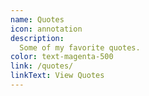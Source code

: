 ```yaml
---
name: Quotes
icon: annotation
description:
  Some of my favorite quotes.
color: text-magenta-500
link: /quotes/
linkText: View Quotes
---
```

